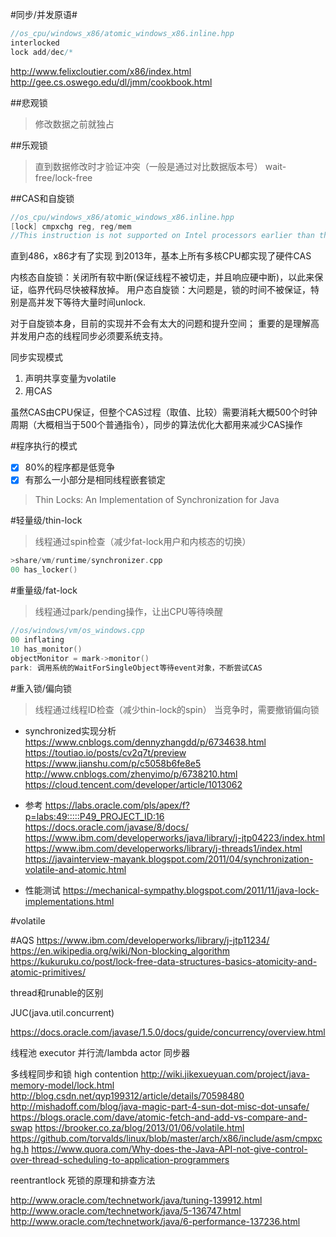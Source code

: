 #同步/并发原语#
``` cpp
//os_cpu/windows_x86/atomic_windows_x86.inline.hpp
interlocked
lock add/dec/*
```

http://www.felixcloutier.com/x86/index.html
http://gee.cs.oswego.edu/dl/jmm/cookbook.html

##悲观锁
>修改数据之前就独占

##乐观锁
>直到数据修改时才验证冲突（一般是通过对比数据版本号）
wait-free/lock-free

##CAS和自旋锁
``` cpp
//os_cpu/windows_x86/atomic_windows_x86.inline.hpp
[lock] cmpxchg reg, reg/mem
//This instruction is not supported on Intel processors earlier than the Intel486 processors.
```

直到486，x86才有了实现
到2013年，基本上所有多核CPU都实现了硬件CAS

内核态自旋锁：关闭所有软中断(保证线程不被切走，并且响应硬中断)，以此来保证，临界代码尽快被释放掉。
用户态自旋锁：大问题是，锁的时间不被保证，特别是高并发下等待大量时间unlock.

对于自旋锁本身，目前的实现并不会有太大的问题和提升空间；
重要的是理解高并发用户态的线程同步必须要系统支持。

同步实现模式
1. 声明共享变量为volatile
2. 用CAS

虽然CAS由CPU保证，但整个CAS过程（取值、比较）需要消耗大概500个时钟周期（大概相当于500个普通指令），同步的算法优化大都用来减少CAS操作

#程序执行的模式
- [x] 80%的程序都是低竞争
- [x] 有那么一小部分是相同线程嵌套锁定

>Thin Locks: An Implementation of Synchronization for Java

#轻量级/thin-lock
>线程通过spin检查（减少fat-lock用户和内核态的切换）

``` cpp
>share/vm/runtime/synchronizer.cpp
00 has_locker()
```

#重量级/fat-lock
>线程通过park/pending操作，让出CPU等待唤醒

```cpp
//os/windows/vm/os_windows.cpp
00 inflating
10 has_monitor()
objectMonitor = mark->monitor()
park: 调用系统的WaitForSingleObject等待event对象，不断尝试CAS
```

#重入锁/偏向锁
>线程通过线程ID检查（减少thin-lock的spin）
当竞争时，需要撤销偏向锁

- synchronized实现分析
https://www.cnblogs.com/dennyzhangdd/p/6734638.html
https://toutiao.io/posts/cv2q7t/preview
https://www.jianshu.com/p/c5058b6fe8e5
http://www.cnblogs.com/zhenyimo/p/6738210.html
https://cloud.tencent.com/developer/article/1013062

- 参考
https://labs.oracle.com/pls/apex/f?p=labs:49:::::P49_PROJECT_ID:16
https://docs.oracle.com/javase/8/docs/
https://www.ibm.com/developerworks/java/library/j-jtp04223/index.html
https://www.ibm.com/developerworks/library/j-threads1/index.html
https://javainterview-mayank.blogspot.com/2011/04/synchronization-volatile-and-atomic.html

- 性能测试
https://mechanical-sympathy.blogspot.com/2011/11/java-lock-implementations.html

#volatile

#AQS
https://www.ibm.com/developerworks/library/j-jtp11234/
https://en.wikipedia.org/wiki/Non-blocking_algorithm
https://kukuruku.co/post/lock-free-data-structures-basics-atomicity-and-atomic-primitives/


thread和runable的区别

JUC(java.util.concurrent)

https://docs.oracle.com/javase/1.5.0/docs/guide/concurrency/overview.html

线程池
executor
并行流/lambda
actor
同步器



多线程同步和锁
high contention
http://wiki.jikexueyuan.com/project/java-memory-model/lock.html
http://blog.csdn.net/qyp199312/article/details/70598480
http://mishadoff.com/blog/java-magic-part-4-sun-dot-misc-dot-unsafe/
https://blogs.oracle.com/dave/atomic-fetch-and-add-vs-compare-and-swap
https://brooker.co.za/blog/2013/01/06/volatile.html
https://github.com/torvalds/linux/blob/master/arch/x86/include/asm/cmpxchg.h
https://www.quora.com/Why-does-the-Java-API-not-give-control-over-thread-scheduling-to-application-programmers

reentrantlock
死锁的原理和排查方法

http://www.oracle.com/technetwork/java/tuning-139912.html
http://www.oracle.com/technetwork/java/5-136747.html
http://www.oracle.com/technetwork/java/6-performance-137236.html